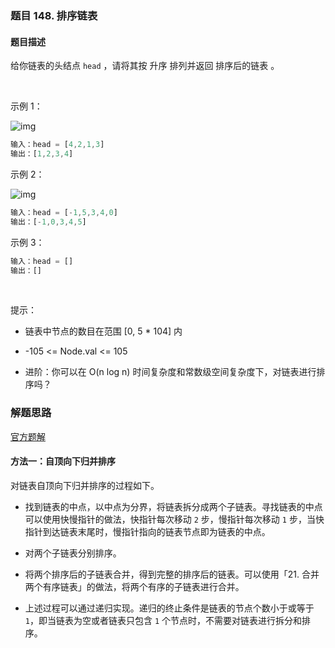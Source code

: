 ### 题目 148. 排序链表
#### 题目描述
给你链表的头结点 `head` ，请将其按 升序 排列并返回 排序后的链表 。

 

示例 1：

![img](148-1.jpeg)

```js
输入：head = [4,2,1,3]
输出：[1,2,3,4]
```
示例 2：

![img](148-2.jpeg)

```js
输入：head = [-1,5,3,4,0]
输出：[-1,0,3,4,5]
```
示例 3：

```js
输入：head = []
输出：[]
```
 

提示：

- 链表中节点的数目在范围 [0, 5 * 104] 内
- -105 <= Node.val <= 105
 

- 进阶：你可以在 O(n log n) 时间复杂度和常数级空间复杂度下，对链表进行排序吗？

### 解题思路
[官方题解](https://leetcode-cn.com/problems/sort-list/solution/pai-xu-lian-biao-by-leetcode-solution/)
#### 方法一：自顶向下归并排序
对链表自顶向下归并排序的过程如下。

- 找到链表的中点，以中点为分界，将链表拆分成两个子链表。寻找链表的中点可以使用快慢指针的做法，快指针每次移动 `2` 步，慢指针每次移动 `1` 步，当快指针到达链表末尾时，慢指针指向的链表节点即为链表的中点。

- 对两个子链表分别排序。

- 将两个排序后的子链表合并，得到完整的排序后的链表。可以使用「21. 合并两个有序链表」的做法，将两个有序的子链表进行合并。

- 上述过程可以通过递归实现。递归的终止条件是链表的节点个数小于或等于 `1`，即当链表为空或者链表只包含 `1` 个节点时，不需要对链表进行拆分和排序。